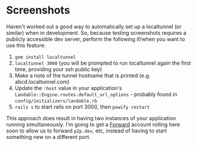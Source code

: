 # Screenshots

Haven't worked out a good way to automatically set up a localtunnel (or similar) when in development. So, because testing screenshots requires a publicly accessible dev server, perform the following if/when you want to use this feature:

1. `gem install localtunnel`
2. `localtunnel 3000` (you will be prompted to run localtunnel again the first time, providing your ssh public key)
3. Make a note of the tunnel hostname that is printed (e.g. abcd.localtunnel.com)
4. Update the `:host` value in your application's `Landable::Engine.routes.default_url_options` - probably found in `config/initializers/landable.rb`
5. `rails s` to start rails on port 3000, then `powify restart`

This approach does result in having two instances of your application running simultaneously. I'm going to get a [Forward](https://forwardhq.com/) account rolling here soon to allow us to forward `p2p.dev`, etc, instead of having to start something new on a different port.